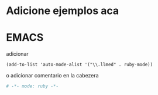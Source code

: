 # Adicione ejemplos aca

# EMACS

adicionar
```
(add-to-list 'auto-mode-alist '("\\.llmed" . ruby-mode))
```
o adicionar comentario en la cabezera
```ruby
# -*- mode: ruby -*-
```
